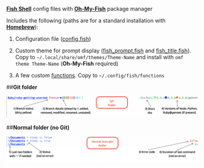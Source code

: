 [__Fish Shell__](fishshell.com) config files with [__Oh-My-Fish__](https://github.com/oh-my-fish/) package manager

Includes the following (paths are for a standard installation with [__Homebrew__](http://brew.sh/)):

1. Configuration file ([config.fish](https://github.com/eugenesvk/Settings-Fish/blob/master/config.fish))

2. Custom theme for prompt display ([fish_prompt.fish](https://github.com/eugenesvk/Settings-Fish/blob/master/Theme/fish_prompt.fish) and [fish_title.fish](https://github.com/eugenesvk/Settings-Fish/blob/master/Theme/fish_title.fish)). Copy to `~/.local/share/omf/themes/Theme-Name` and install with `omf theme Theme-Name` (__Oh-My-Fish__ required)

3. A few custom [functions](https://github.com/eugenesvk/Settings-Fish/tree/master/Functions). Copy to `~/.config/fish/functions`

##__Git folder__

![Git folder](https://github.com/eugenesvk/Settings-Fish/blob/master/Assets/Fish%20Prompt%20Git-es.png)


##__Normal folder (no Git)__

![Non-git folder](https://github.com/eugenesvk/Settings-Fish/blob/master/Assets/Fish%20Prompt%20NoGit-es.png)
